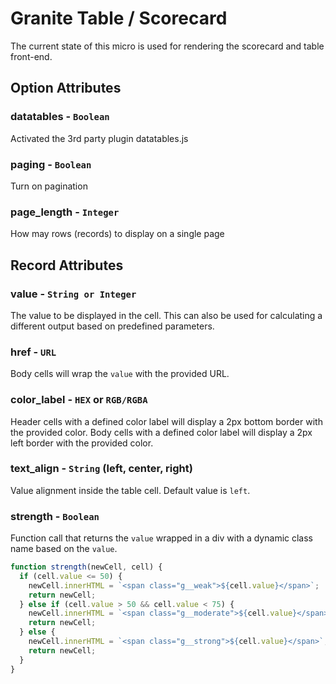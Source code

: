 # Granite Table / Scorecard

The current state of this micro is used for rendering the scorecard and table front-end.

## Option Attributes

### datatables - `Boolean`

Activated the 3rd party plugin datatables.js

### paging - `Boolean`

Turn on pagination

### page_length - `Integer`

How may rows (records) to display on a single page

## Record Attributes

### value - `String or Integer`

The value to be displayed in the cell. This can also be used for calculating a different output based on predefined parameters.

### href - `URL`

Body cells will wrap the `value` with the provided URL.

### color_label - `HEX` or `RGB/RGBA`

Header cells with a defined color label will display a 2px bottom border with the provided color.
Body cells with a defined color label will display a 2px left border with the provided color.

### text_align - `String` (left, center, right)

Value alignment inside the table cell. Default value is `left`.

### strength - `Boolean`

Function call that returns the `value` wrapped in a div with a dynamic class name based on the `value`.

```javascript
function strength(newCell, cell) {
  if (cell.value <= 50) {
    newCell.innerHTML = `<span class="g__weak">${cell.value}</span>`;
    return newCell;
  } else if (cell.value > 50 && cell.value < 75) {
    newCell.innerHTML = `<span class="g__moderate">${cell.value}</span>`;
    return newCell;
  } else {
    newCell.innerHTML = `<span class="g__strong">${cell.value}</span>`;
    return newCell;
  }
}
```
